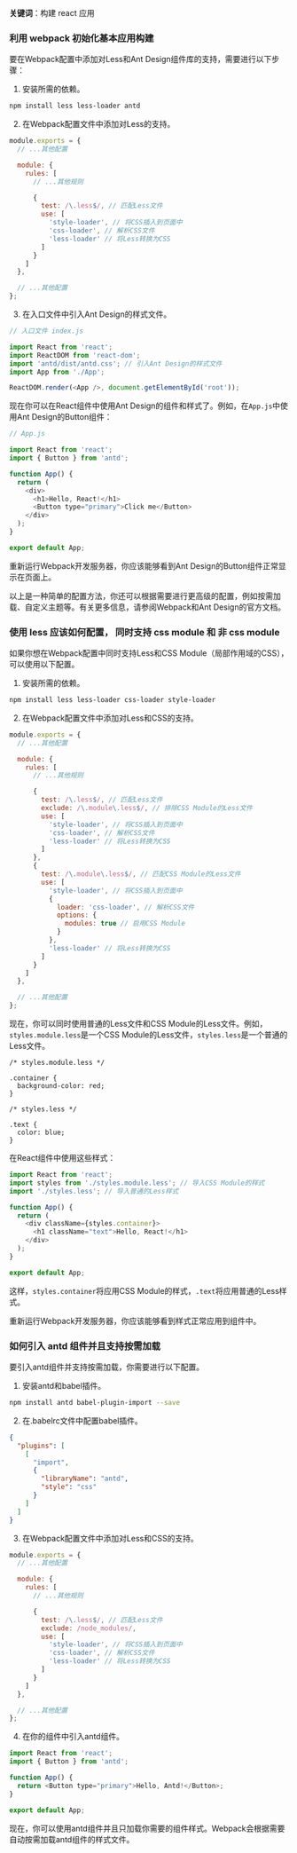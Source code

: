 **关键词**：构建 react 应用

### 利用 webpack 初始化基本应用构建

要在Webpack配置中添加对Less和Ant Design组件库的支持，需要进行以下步骤：

1. 安装所需的依赖。

```bash
npm install less less-loader antd
```

2. 在Webpack配置文件中添加对Less的支持。

```javascript
module.exports = {
  // ...其他配置

  module: {
    rules: [
      // ...其他规则

      {
        test: /\.less$/, // 匹配Less文件
        use: [
          'style-loader', // 将CSS插入到页面中
          'css-loader', // 解析CSS文件
          'less-loader' // 将Less转换为CSS
        ]
      }
    ]
  },

  // ...其他配置
};
```

3. 在入口文件中引入Ant Design的样式文件。

```javascript
// 入口文件 index.js

import React from 'react';
import ReactDOM from 'react-dom';
import 'antd/dist/antd.css'; // 引入Ant Design的样式文件
import App from './App';

ReactDOM.render(<App />, document.getElementById('root'));
```

现在你可以在React组件中使用Ant Design的组件和样式了。例如，在`App.js`中使用Ant Design的Button组件：

```javascript
// App.js

import React from 'react';
import { Button } from 'antd';

function App() {
  return (
    <div>
      <h1>Hello, React!</h1>
      <Button type="primary">Click me</Button>
    </div>
  );
}

export default App;
```

重新运行Webpack开发服务器，你应该能够看到Ant Design的Button组件正常显示在页面上。

以上是一种简单的配置方法，你还可以根据需要进行更高级的配置，例如按需加载、自定义主题等。有关更多信息，请参阅Webpack和Ant Design的官方文档。

### 使用 less 应该如何配置， 同时支持 css module 和 非 css module

如果你想在Webpack配置中同时支持Less和CSS Module（局部作用域的CSS），可以使用以下配置。

1. 安装所需的依赖。

```bash
npm install less less-loader css-loader style-loader
```

2. 在Webpack配置文件中添加对Less和CSS的支持。

```javascript
module.exports = {
  // ...其他配置

  module: {
    rules: [
      // ...其他规则

      {
        test: /\.less$/, // 匹配Less文件
        exclude: /\.module\.less$/, // 排除CSS Module的Less文件
        use: [
          'style-loader', // 将CSS插入到页面中
          'css-loader', // 解析CSS文件
          'less-loader' // 将Less转换为CSS
        ]
      },
      {
        test: /\.module\.less$/, // 匹配CSS Module的Less文件
        use: [
          'style-loader', // 将CSS插入到页面中
          {
            loader: 'css-loader', // 解析CSS文件
            options: {
              modules: true // 启用CSS Module
            }
          },
          'less-loader' // 将Less转换为CSS
        ]
      }
    ]
  },

  // ...其他配置
};
```

现在，你可以同时使用普通的Less文件和CSS Module的Less文件。例如，`styles.module.less`是一个CSS Module的Less文件，`styles.less`是一个普通的Less文件。

```less
/* styles.module.less */

.container {
  background-color: red;
}
```

```less
/* styles.less */

.text {
  color: blue;
}
```

在React组件中使用这些样式：

```javascript
import React from 'react';
import styles from './styles.module.less'; // 导入CSS Module的样式
import './styles.less'; // 导入普通的Less样式

function App() {
  return (
    <div className={styles.container}>
      <h1 className="text">Hello, React!</h1>
    </div>
  );
}

export default App;
```

这样，`styles.container`将应用CSS Module的样式，`.text`将应用普通的Less样式。

重新运行Webpack开发服务器，你应该能够看到样式正常应用到组件中。

### 如何引入 antd 组件并且支持按需加载

要引入antd组件并支持按需加载，你需要进行以下配置。

1. 安装antd和babel插件。

```bash
npm install antd babel-plugin-import --save
```

2. 在.babelrc文件中配置babel插件。

```json
{
  "plugins": [
    [
      "import",
      {
        "libraryName": "antd",
        "style": "css"
      }
    ]
  ]
}
```

3. 在Webpack配置文件中添加对Less和CSS的支持。

```javascript
module.exports = {
  // ...其他配置

  module: {
    rules: [
      // ...其他规则

      {
        test: /\.less$/, // 匹配Less文件
        exclude: /node_modules/,
        use: [
          'style-loader', // 将CSS插入到页面中
          'css-loader', // 解析CSS文件
          'less-loader' // 将Less转换为CSS
        ]
      }
    ]
  },

  // ...其他配置
};
```

4. 在你的组件中引入antd组件。

```javascript
import React from 'react';
import { Button } from 'antd';

function App() {
  return <Button type="primary">Hello, Antd!</Button>;
}

export default App;
```

现在，你可以使用antd组件并且只加载你需要的组件样式。Webpack会根据需要自动按需加载antd组件的样式文件。
